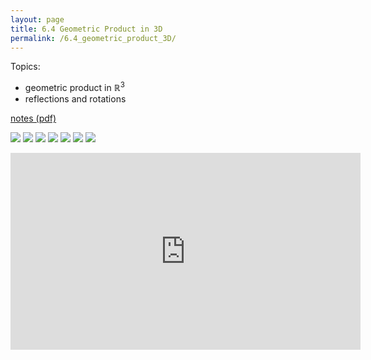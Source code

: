 ```yaml
---
layout: page
title: 6.4 Geometric Product in 3D
permalink: /6.4_geometric_product_3D/
---
```


Topics:
- geometric product in $\mathbb{R}^3$
- reflections and rotations

[notes (pdf)](MultiV_6.4_GeometricProduct3D.pdf) 

![](0.png)
![](1.png)
![](2.png)
![](3.png)
![](4.png)
![](5.png)
![](6.png)

<iframe width="560" height="315" src="https://www.youtube.com/embed/S33c8dXlnZM" title="YouTube video player" frameborder="0" allow="accelerometer; autoplay; clipboard-write; encrypted-media; gyroscope; picture-in-picture" allowfullscreen></iframe>


